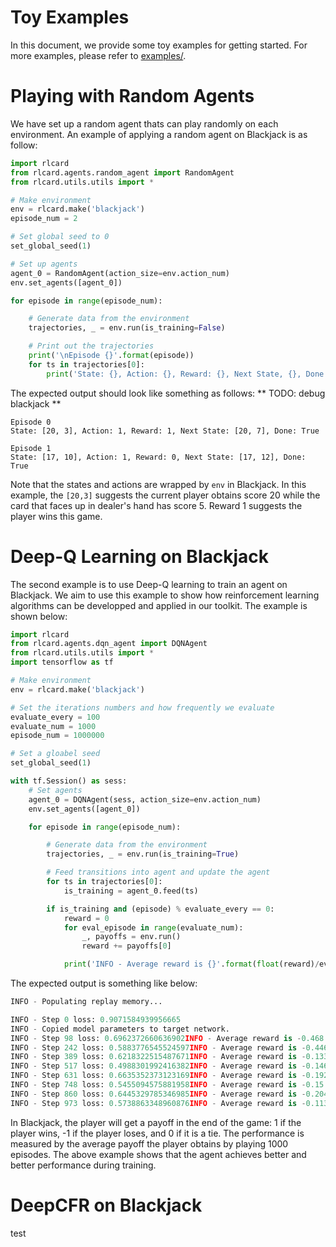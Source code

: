# Toy Examples
In this document, we provide some toy examples for getting started. For more examples, please refer to [examples/](examples).

# Playing with Random Agents
We have set up a random agent thats can play randomly on each environment. An example of applying a random agent on Blackjack is as follow:
```python
import rlcard
from rlcard.agents.random_agent import RandomAgent
from rlcard.utils.utils import *

# Make environment
env = rlcard.make('blackjack')
episode_num = 2

# Set global seed to 0
set_global_seed(1)

# Set up agents
agent_0 = RandomAgent(action_size=env.action_num)
env.set_agents([agent_0])

for episode in range(episode_num):

    # Generate data from the environment
    trajectories, _ = env.run(is_training=False)

    # Print out the trajectories
    print('\nEpisode {}'.format(episode))
    for ts in trajectories[0]:
        print('State: {}, Action: {}, Reward: {}, Next State, {}, Done: {}'.format(ts[0], ts[1], ts[2], ts[3], ts[4])) 
```
The expected output should look like something as follows:
** TODO: debug blackjack **
```
Episode 0
State: [20, 3], Action: 1, Reward: 1, Next State: [20, 7], Done: True

Episode 1
State: [17, 10], Action: 1, Reward: 0, Next State: [17, 12], Done: True
```
Note that the states and actions are wrapped by `env` in Blackjack. In this example, the `[20,3]` suggests the current player obtains score 20 while the card that faces up in dealer's hand has score 5. Reward 1 suggests the player wins this game.

# Deep-Q Learning on Blackjack
The second example is to use Deep-Q learning to train an agent on Blackjack. We aim to use this example to show how reinforcement learning algorithms can be developped and applied in our toolkit. The example is shown below:
```python
import rlcard
from rlcard.agents.dqn_agent import DQNAgent
from rlcard.utils.utils import *
import tensorflow as tf

# Make environment
env = rlcard.make('blackjack')

# Set the iterations numbers and how frequently we evaluate
evaluate_every = 100
evaluate_num = 1000
episode_num = 1000000

# Set a gloabel seed
set_global_seed(1)

with tf.Session() as sess:
    # Set agents
    agent_0 = DQNAgent(sess, action_size=env.action_num)
    env.set_agents([agent_0])

    for episode in range(episode_num):

        # Generate data from the environment
        trajectories, _ = env.run(is_training=True)

        # Feed transitions into agent and update the agent
        for ts in trajectories[0]:
            is_training = agent_0.feed(ts)

        if is_training and (episode) % evaluate_every == 0:
            reward = 0
            for eval_episode in range(evaluate_num):
                _, payoffs = env.run()
                reward += payoffs[0]

            print('INFO - Average reward is {}'.format(float(reward)/evaluate_num))
```
The expected output is something like below:
```python
INFO - Populating replay memory...

INFO - Step 0 loss: 0.9071584939956665
INFO - Copied model parameters to target network.
INFO - Step 98 loss: 0.6962372660636902INFO - Average reward is -0.468
INFO - Step 242 loss: 0.5883776545524597INFO - Average reward is -0.446
INFO - Step 389 loss: 0.6218322515487671INFO - Average reward is -0.133
INFO - Step 517 loss: 0.4988301992416382INFO - Average reward is -0.146
INFO - Step 631 loss: 0.6635352373123169INFO - Average reward is -0.192
INFO - Step 748 loss: 0.5455094575881958INFO - Average reward is -0.15
INFO - Step 860 loss: 0.6445329785346985INFO - Average reward is -0.204
INFO - Step 973 loss: 0.5738863348960876INFO - Average reward is -0.113
```
In Blackjack, the player will get a payoff in the end of the game: 1 if the player wins, -1 if the player loses, and 0 if it is a tie. The performance is measured by the average payoff the player obtains by playing 1000 episodes. The above example shows that the agent achieves better and better performance during training.

# DeepCFR on Blackjack
test

